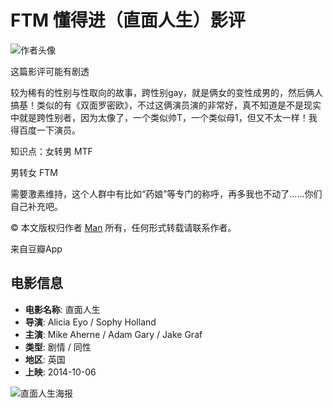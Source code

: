 # FTM 懂得进（直面人生）影评

![作者头像](https://img3.doubanio.com/icon/u142495699-2.jpg)

这篇影评可能有剧透

较为稀有的性别与性取向的故事，跨性别gay，就是俩女的变性成男的，然后俩人搞基！类似的有《双面罗密欧》，不过这俩演员演的非常好，真不知道是不是现实中就是跨性别者，因为太像了，一个类似帅T，一个类似母1，但又不太一样！我得百度一下演员。

知识点：女转男 MTF

男转女 FTM

需要激素维持，这个人群中有比如“药娘”等专门的称呼，再多我也不动了……你们自己补充吧。

© 本文版权归作者 [Man](https://www.douban.com/people/142495699/) 所有，任何形式转载请联系作者。

来自豆瓣App

## 电影信息

- **电影名称**: 直面人生
- **导演**: Alicia Eyo / Sophy Holland
- **主演**: Mike Aherne / Adam Gary / Jake Graf
- **类型**: 剧情 / 同性
- **地区**: 英国
- **上映**: 2014-10-06

![直面人生海报](https://img9.doubanio.com/view/photo/s_ratio_poster/public/p2204111776.webp)